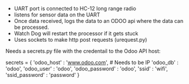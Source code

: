 
- UART port is connected to HC-12 long range radio
- listens for sensor data on the UART
- Once data received, logs the data to an ODOO api where the data can be processed.
- Watch Dog will restart the processor if it gets stuck
- Uses sockets to make http post requests (urequest.py)

Needs a secrets.py file with the credentail to the Odoo API host:

secrets = {
  'odoo_host' : 'www.odoo.com', # Needs to be IP
  'odoo_db'   : 'odoo',
  'odoo_user' : 'odoo',
  'odoo_password' : 'odoo',
  'ssid' : 'wifi',
  'ssid_password' : 'password'
}

